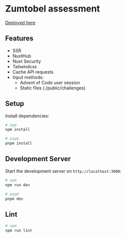 # Zumtobel assessment

[Deployed here](https://zumtobel-assessment.nuxt.dev/)

## Features
- SSR
- NuxtHub
- Nuxt Security
- Tailwindcss
- Cache API requests
- Input methods: 
  - Advent of Code user session 
  - Static files (./public/challenges)

## Setup

Install dependencies:

```bash
# npm
npm install

# pnpm
pnpm install
```

## Development Server

Start the development server on `http://localhost:3000`:

```bash
# npm
npm run dev

# pnpm
pnpm dev
```

## Lint

```bash
# npm
npm run lint
```
